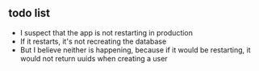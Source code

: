 
## todo list

- I suspect that the app is not restarting in production
- If it restarts, it's not recreating the database
- But I believe neither is happening, because if it would be restarting, it would not return uuids when creating a user